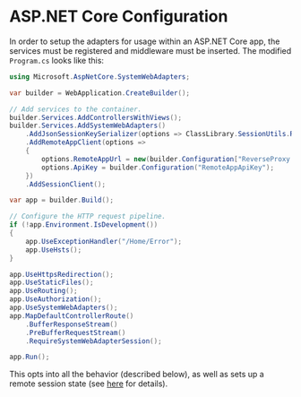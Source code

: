 # ASP.NET Core Configuration

In order to setup the adapters for usage within an ASP.NET Core app, the services must be registered and middleware must be inserted. The modified `Program.cs` looks like this:

```cs
using Microsoft.AspNetCore.SystemWebAdapters;

var builder = WebApplication.CreateBuilder();

// Add services to the container.
builder.Services.AddControllersWithViews();
builder.Services.AddSystemWebAdapters()
    .AddJsonSessionKeySerializer(options => ClassLibrary.SessionUtils.RegisterSessionKeys(options))
    .AddRemoteAppClient(options =>
    {
        options.RemoteAppUrl = new(builder.Configuration["ReverseProxy:Clusters:fallbackCluster:Destinations:fallbackApp:Address"]);
        options.ApiKey = builder.Configuration("RemoteAppApiKey");
    })
    .AddSessionClient();

var app = builder.Build();

// Configure the HTTP request pipeline.
if (!app.Environment.IsDevelopment())
{
    app.UseExceptionHandler("/Home/Error");
    app.UseHsts();
}

app.UseHttpsRedirection();
app.UseStaticFiles();
app.UseRouting();
app.UseAuthorization();
app.UseSystemWebAdapters();
app.MapDefaultControllerRoute()
    .BufferResponseStream()
    .PreBufferRequestStream()
    .RequireSystemWebAdapterSession();

app.Run();
```

This opts into all the behavior (described below), as well as sets up a remote session state (see [here](session-state/session.md) for details).
